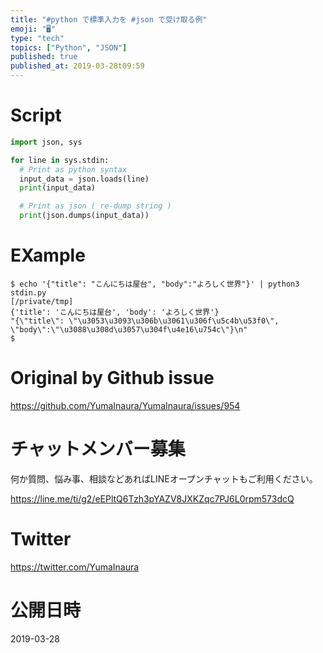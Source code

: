 ```yaml
---
title: "#python で標準入力を #json で受け取る例"
emoji: "🖥"
type: "tech"
topics: ["Python", "JSON"]
published: true
published_at: 2019-03-28t09:59
---
```


# Script



```python
import json, sys

for line in sys.stdin:
  # Print as python syntax
  input_data = json.loads(line)
  print(input_data)

  # Print as json ( re-dump string )
  print(json.dumps(input_data))

```

# EXample

```
$ echo '{"title": "こんにちは屋台", "body":"よろしく世界"}' | python3 stdin.py                                                  [/private/tmp]
{'title': 'こんにちは屋台', 'body': 'よろしく世界'}
"{\"title\": \"\u3053\u3093\u306b\u3061\u306f\u5c4b\u53f0\", \"body\":\"\u3088\u308d\u3057\u304f\u4e16\u754c\"}\n"
$
```

# Original by Github issue

https://github.com/YumaInaura/YumaInaura/issues/954








<!-- Update From Qiita API -->

# チャットメンバー募集


何か質問、悩み事、相談などあればLINEオープンチャットもご利用ください。

https://line.me/ti/g2/eEPltQ6Tzh3pYAZV8JXKZqc7PJ6L0rpm573dcQ





# Twitter


https://twitter.com/YumaInaura


<!-- Update From Qiita API -->



# 公開日時

2019-03-28
